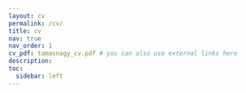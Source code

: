 ```yaml
---
layout: cv
permalink: /cv/
title: cv
nav: true
nav_order: 1
cv_pdf: tamasnagy_cv.pdf # you can also use external links here
description: 
toc:
  sidebar: left
---
```

